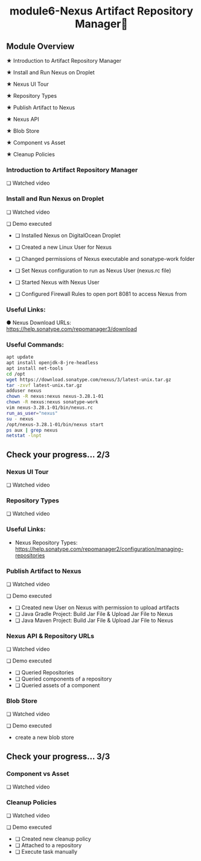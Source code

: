 <h1 align="center">module6-Nexus Artifact Repository Manager🥳</h1>


## Module Overview
★ Introduction to Artifact Repository Manager

★ Install and Run Nexus on Droplet

★ Nexus UI Tour

★ Repository Types

★ Publish Artifact to Nexus

★ Nexus API

★ Blob Store

★ Component vs Asset

★ Cleanup Policies


### Introduction to Artifact Repository Manager
❏ Watched video
### Install and Run Nexus on Droplet
❏ Watched video

❏ Demo executed

   - ❏ Installed Nexus on DigitalOcean Droplet

   - ❏ Created a new Linux User for Nexus

   - ❏ Changed permissions of Nexus executable and sonatype-work folder

   - ❏ Set Nexus configuration to run as Nexus User (nexus.rc file)

   - ❏ Started Nexus with Nexus User

   - ❏ Configured Firewall Rules to open port 8081 to access Nexus from 

### Useful Links:

● Nexus Download URLs: https://help.sonatype.com/repomanager3/download

### Useful Commands:

```bash
apt update
apt install openjdk-8-jre-headless
apt install net-tools
cd /opt
wget https://download.sonatype.com/nexus/3/latest-unix.tar.gz
tar -zxvf latest-unix.tar.gz
adduser nexus
chown -R nexus:nexus nexus-3.28.1-01
chown -R nexus:nexus sonatype-work
vim nexus-3.28.1-01/bin/nexus.rc
run_as_user="nexus"
su - nexus
/opt/nexus-3.28.1-01/bin/nexus start
ps aux | grep nexus
netstat -lnpt
```
## Check your progress... 2/3

### Nexus UI Tour
❏ Watched video
### Repository Types
❏ Watched video 
### Useful Links:
- Nexus Repository Types: 
https://help.sonatype.com/repomanager2/configuration/managing-repositories
### Publish Artifact to Nexus
❏ Watched video

❏ Demo executed
   - ❏ Created new User on Nexus with permission to upload artifacts
   - ❏ Java Gradle Project: Build Jar File & Upload Jar File to Nexus
   - ❏ Java Maven Project: Build Jar File & Upload Jar File to Nexus

### Nexus API & Repository URLs
❏ Watched video

❏ Demo executed
   - ❏ Queried Repositories
   - ❏ Queried components of a repository
   - ❏ Queried assets of a component

### Blob Store
❏ Watched video

❏ Demo executed 
   - create a new blob store

## Check your progress... 3/3
### Component vs Asset
❏ Watched video
### Cleanup Policies
❏ Watched video

❏ Demo executed
   - ❏ Created new cleanup policy
   - ❏ Attached to a repository
   - ❏ Execute task manually

